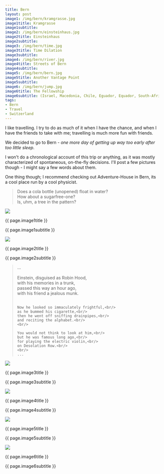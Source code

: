 ```yaml
---
title: Bern
layout: post
image1: /img/bern/kramgrasse.jpg
image1title: Kramgrasse
image1subtitle: 
image2: /img/bern/einsteinhaus.jpg
image2title: Einsteinhaus
image2subtitle: 
image3: /img/bern/time.jpg
image3title: Time Dilation 
image3subtitle: 
image4: /img/bern/river.jpg
image4title: Streets of Bern 
image4subtitle: 
image5: /img/bern/bern.jpg
image5title: Another Vantage Point
image5subtitle:
image6: /img/bern/jump.jpg
image6title: The Fellowship
image6subtitle: (Israel, Macedonia, Chile, Eguador, Equador, South-Africa, Equador, Germany, Ireland),
tags:
- Bern
- Travel
- Switzerland
---
```


I like travelling. I try to do as much of it when I have the chance, and when I have the friends to take with me; travelling is much more fun with friends.

We decided to go to Bern - <i>one more day of getting up way too early after too little sleep</i>.

I won't do a chronological account of this trip or anything, as it was mostly characterized of spontaneous, on-the-fly decisions. 
I'll post a few pictures though - I might say a few words about them. 

One thing though; I recommend checking out Adventure-House in Bern, its a cool place run by a cool physicist.

<blockquote>
	Does a cola bottle (unopened) float in water?<br/>
	How about a sugarfree-one? <br/>
	Is, uhm, a tree in the pattern?
</blockquote>

<div id="myCarousel" class="carousel slide">
  <!-- Carousel items -->
	<div class="carousel-inner">
		<div class="active item">
			<img class="carouselImage" src=" {{ page.image1 }}"> 
			<div class="container">
				<div class="carousel-caption">
					<p class="lead"> {{ page.image1title }}</p>
					<p class="muted"> {{ page.image1subtitle }}</p>
				</div>
			</div>
		</div>
	</div>
</div>
<div id="myCarousel" class="carousel slide">
  <!-- Carousel items -->
	<div class="carousel-inner">
		<div class="active item">
			<img class="carouselImage" src=" {{ page.image2 }}"> 
			<div class="container">
				<div class="carousel-caption">
					<p class="lead"> {{ page.image2title }}</p>
					<p class="muted"> {{ page.image2subtitle }}</p>
				</div>
			</div>
		</div>
	</div>
</div>


<blockquote>
	...<br/>
	<br/>
	Einstein, disguised as Robin Hood,<br/>
	with his memories in a trunk,<br/>
	passed this way an hour ago,<br/>
	with his friend a jealous munk.<br/>
	<br/>

	Now he looked so immaculately frightful,<br/>
	as he bummed his cigarette,<br/>
	then he went off sniffing drainpipes,<br/>
	and reciting the alphabet.<br/>
	<br/>

	You would not think to look at him,<br/>
	but he was famous long ago,<br/>
	for playing the electric violin,<br/>
	on Desolation Row.<br/>
	<br/>
	...
</blockquote>
<div id="myCarousel" class="carousel slide">
  <!-- Carousel items -->
	<div class="carousel-inner">
		<div class="active item">
			<img class="carouselImage" src=" {{ page.image3 }}"> 
			<div class="container">
				<div class="carousel-caption">
					<p class="lead"> {{ page.image3title }}</p>
					<p class="muted"> {{ page.image3subtitle }}</p>
				</div>
			</div>
		</div>
	</div>
</div>



<div id="myCarousel" class="carousel slide">
  <!-- Carousel items -->
	<div class="carousel-inner">
		<div class="active item">
			<img class="carouselImage" src=" {{ page.image4 }}"> 
			<div class="container">
				<div class="carousel-caption">
					<p class="lead"> {{ page.image4title }}</p>
					<p class="muted"> {{ page.image4subtitle }}</p>
				</div>
			</div>
		</div>
	</div>
</div>


<div id="myCarousel" class="carousel slide">
  <!-- Carousel items -->
	<div class="carousel-inner">
		<div class="active item">
			<img class="carouselImage" src=" {{ page.image5 }}"> 
			<div class="container">
				<div class="carousel-caption">
					<p class="lead"> {{ page.image5title }}</p>
					<p class="muted"> {{ page.image5subtitle }}</p>
				</div>
			</div>
		</div>
	</div>
</div>

<div id="myCarousel" class="carousel slide">
  <!-- Carousel items -->
	<div class="carousel-inner">
		<div class="active item">
			<img class="carouselImage" src=" {{ page.image6 }}"> 
			<div class="container">
				<div class="carousel-caption">
					<p class="lead"> {{ page.image6title }}</p>
					<p class="muted"> {{ page.image6subtitle }}</p>
				</div>
			</div>
		</div>
	</div>
</div>
